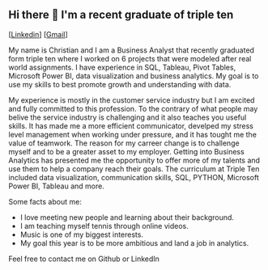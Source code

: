 ## Hi there 👋 I'm a recent graduate of triple ten
[[Linkedin](https://www.linkedin.com/in/christian-hernandez-9658b9345/)]
[[Gmail](xrischris11@gmail.com)]
<p align='left'>

My name is Christian and I am a Business Analyst that recently graduated form triple ten where I worked on 6 projects that were modeled after real world assignments. I have experience in SQL, Tableau, Pivot Tables, Microsoft Power BI, data visualization and business analytics. My goal is to use my skills to best promote growth and understanding with data.

My experience is mostly in the customer service industry but I am excited and fully committed to this profession. To the contrary of what people may belive the service industry is challenging and it also teaches you useful skills. It has made me a more efficient communicator, develped my stress level management when working under pressure, and it has tought me the value of teamwork. The reason for my carreer change is to challenge myself and to be a greater asset to my employer. Getting into Business Analytics has presented me the opportunity to offer more of my talents and use them to help a company reach their goals. The curriculum at Triple Ten included data visualization, communication skills, SQL, PYTHON, Microsoft Power BI, Tableau and more. 

Some facts about me:
- I love meeting new people and learning about their background.
- I am teaching myself tennis through online videos.
- Music is one of my biggest interests.
- My goal this year is to be more ambitious and land a job in analytics.

Feel free to contact me on Github or LinkedIn
